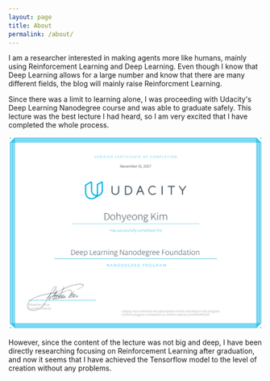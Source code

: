 ```yaml
---
layout: page
title: About
permalink: /about/
---
```


I am a researcher interested in making agents more like humans, mainly using Reinforcement Learning and Deep Learning. 
Even though I know that Deep Learning allows for a large number and know that there are many different fields, the blog will mainly raise Reinforcment Learning.

Since there was a limit to learning alone, I was proceeding with Udacity's Deep Learning Nanodegree course and was able to graduate safely. This lecture was the best lecture I had heard, so I am very excited that I have completed the whole process.

<img src="assets/udacity_certificate.png" width="600">

However, since the content of the lecture was not big and deep, I have been directly researching focusing on Reinforcement Learning after graduation, and now it seems that I have achieved the Tensorflow model to the level of creation without any problems.

